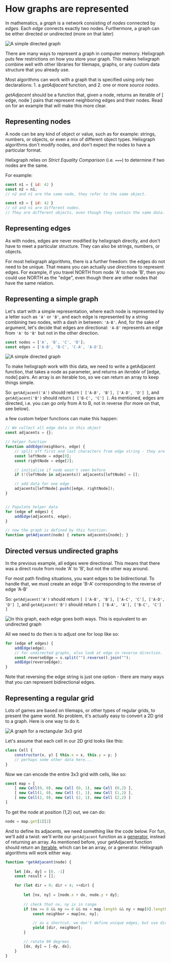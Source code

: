 # How graphs are represented

In mathematics, a *graph* is a network consisting of *nodes* connected by *edges*. Each *edge* connects exactly two nodes. Furthermore, a graph can be either directed or undirected (more on that later)

![A simple directed graph](./simple.png)

There are many ways to represent a graph in computer memory. Helixgraph puts few restrictions on how you store your graph. This makes helixgraph combine well with other libraries for tilemaps, graphs, or any custom data structure that you already use.

Most algorithms can work with a graph that is specified using only two declarations: 1. a *getAdjacent* function, and 2. one or more *source nodes*. 

*getAdjacent* should be a function that, given a node, returns an iterable of [ edge, node ] pairs that represent neighboring edges and their nodes. Read on for an example that will make this more clear.

## Representing nodes

A node can be any kind of object or value, such as for example: strings, numbers, or objects, or even a mix of different object types. Helixgraph algorithms don't modify nodes, and don't expect the nodes to have a particular format.

Helixgraph relies on *Strict Equality Comparison* (i.e. `===`) to determine if two nodes are the same.

For example:
```js
const n1 = { id: 42 }
const n2 = n1;
// n2 and n1 are the same node, they refer to the same object.

const n3 = { id: 42 }
// n3 and n1 are different nodes. 
// They are different objects, even though they contain the same data.
```

## Representing edges

As with nodes, edges are never modified by helixgraph directly, and don't have to meet a particular structure. They can also be strings, numbers, or objects. 

For most helixgraph algorithms, there is a further freedom: the edges do not need to be unique. That means you can actually use *directions* to represent edges. For example, if you travel NORTH from node 'A' to node 'B', then you could use NORTH as the "edge", even though there are other nodes that have the same relation. 

## Representing a simple graph

Let's start with a simple representation, where each node is represented by a letter such as `'A'` or `'B'`, and each edge is represented by a string combining two nodes, with a dash in between: `'A-B'`. And, for the sake of argument, let's decide that edges are directional: `'A-B'` represents an edge from `'A'` to `'B'` but not in the other direction.

```js
const nodes = ['A', 'B', 'C', 'D'];
const edges = ['A-B', 'B-C', 'C-A', 'A-D'];
```

![A simple directed graph](./simple.png)

To make helixgraph work with this data, we need to write a getAdjacent function, that takes a node as parameter, and returns an *iterable* of [edge, node] pairs. An array is an iterable too, so we can return an array to keep things simple.

So: `getAdjacent('A')` should return `[ ['A-B', 'B'], ['A-D', 'D'] ]`, and `getAdjacent('B')` should return `[ ['B-C', 'C'] ]`. As mentioned, edges are directed, i.e. you can go only from A to B, not in reverse (for more on that, see below).

a few custom helper functions can make this happen:

```js
// We collect all edge data in this object
const adjacents = {};

// helper function
function addEdge(neighbors, edge) {
	// split off first and last characters from edge string - they are our nodes
	const leftNode = edge[0];
	const rightNode = edge[2];

	// initialise if node wasn't seen before
	if (!(leftNode in adjacents)) adjacents[leftNode] = [];

	// add data for one edge
	adjacents[leftNode].push([edge, rightNode]);
}


// Populate helper data
for (edge of edges) {
	addEdge(adjacents, edge);
}

// now the graph is defined by this function:
function getAdjacent(node) { return adjacents[node]; }
```

## Directed versus undirected graphs

In the previous example, all edges were directional. This means that there was a direct route from node 'A' to 'B', but not the other way around.

For most path finding situations, you want edges to be bidirectional. To handle that, we must create an edge 'B-A' corresponding to the reverse of edge 'A-B' 

So: `getAdjacent('A')` should return `[ ['A-B', 'B'], ['A-C', 'C'], ['A-D', 'D'] ]`, and `getAdjacent('B')` should return `[ ['B-A', 'A'], ['B-C', 'C'] ]`

![In this graph, each edge goes both ways. This is equivalent to an undirected graph](./simple-bidir.png)

All we need to do then is to adjust one for loop like so:

```js
for (edge of edges) {
	addEdge(edge);
	// for undirected graphs, also look at edge in reverse direction.
	const reverseEdge = s.split("").reverse().join("");
	addEdge(reverseEdge);
}
```

Note that reversing the edge string is just one option - there are many ways that you can represent bidirectional edges.

## Representing a regular grid

Lots of games are based on tilemaps, or other types of regular grids, to present the game world. No problem, it's actually easy to convert a 2D grid to a graph. Here is one way to do it.

![A graph for a rectangular 3x3 grid](./rectangular.png)

Let's assume that each cell in our 2D grid looks like this:

```js
class Cell {
	constructor(x, y) { this.x = x, this.y = y; }
	// perhaps some other data here...
}
```

Now we can encode the entire 3x3 grid with cells, like so:

```js
const map = [
	[ new Cell(0, 0), new Cell (0, 1), new Cell (0,2) ],
	[ new Cell(1, 0), new Cell (1, 1), new Cell (1,2) ],
	[ new Cell(2, 0), new Cell (2, 1), new Cell (2,2) ]
]
```

To get the node at position (1,2) out, we can do:

```js
node = map.get[1][2]
```

And to define its adjacents, we need something like the code below. For fun, we'll add a twist: we'll write our `getAdjacent` function as a [generator](https://developer.mozilla.org/en-US/docs/Web/JavaScript/Reference/Statements/function*), instead of returning an array. As mentioned before, your getAdjacent function should return an [iterable](https://developer.mozilla.org/en-US/docs/Web/JavaScript/Reference/Iteration_protocols), which can be an array, or a generator. Helixgraph algorithms will work either way.

```js
function *getAdjacent(node) {
	
	let [dx, dy] = [0, -1]
	const result = [];

	for (let dir = 0; dir < 4; ++dir) {
		
		let [nx, ny] = [node.x + dx, node.y + dy];
		
		// check that nx, ny is in range
		if (nx >= 0 && ny >= 0 && nx < map.length && ny < map[0].length) {
			const neighbor = map[nx, ny];

			// as a shortcut, we don't define unique edges, but use direction instead
			yield [dir, neighbor];
		}

		// rotate 90 degrees
		[dx, dy] = [-dy, dx];
	}
}
```